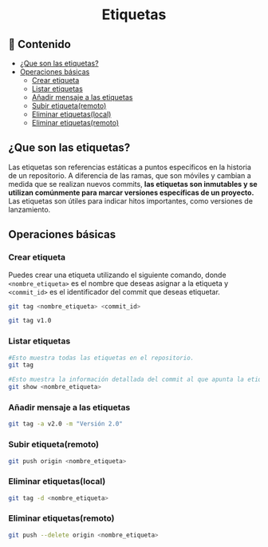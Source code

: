 <h1 align="center">Etiquetas</h1>

<h2>📑 Contenido</h2>

- [¿Que son las etiquetas?](#que-son-las-etiquetas)
- [Operaciones básicas](#operaciones-básicas)
  - [Crear etiqueta](#crear-etiqueta)
  - [Listar etiquetas](#listar-etiquetas)
  - [Añadir mensaje a las etiquetas](#añadir-mensaje-a-las-etiquetas)
  - [Subir etiqueta(remoto)](#subir-etiquetaremoto)
  - [Eliminar etiquetas(local)](#eliminar-etiquetaslocal)
  - [Eliminar etiquetas(remoto)](#eliminar-etiquetasremoto)

## ¿Que son las etiquetas?

Las etiquetas son referencias estáticas a puntos específicos en la historia de un repositorio. A diferencia de las ramas, que son móviles y cambian a medida que se realizan nuevos commits, **las etiquetas son inmutables y se utilizan comúnmente para marcar versiones específicas de un proyecto.** Las etiquetas son útiles para indicar hitos importantes, como versiones de lanzamiento.

## Operaciones básicas

### Crear etiqueta

Puedes crear una etiqueta utilizando el siguiente comando, donde `<nombre_etiqueta>` es el nombre que deseas asignar a la etiqueta y `<commit_id>` es el identificador del commit que deseas etiquetar.

```bash
git tag <nombre_etiqueta> <commit_id>

git tag v1.0
```

### Listar etiquetas

```bash
#Esto muestra todas las etiquetas en el repositorio.
git tag

#Esto muestra la información detallada del commit al que apunta la etiqueta.
git show <nombre_etiqueta>
```

### Añadir mensaje a las etiquetas

```bash
git tag -a v2.0 -m "Versión 2.0"
```

### Subir etiqueta(remoto)

```bash
git push origin <nombre_etiqueta>
```

### Eliminar etiquetas(local)

```bash
git tag -d <nombre_etiqueta>
```

### Eliminar etiquetas(remoto)

```bash
git push --delete origin <nombre_etiqueta>
```
